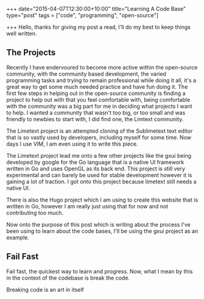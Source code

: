+++
date="2015-04-07T12:30:00+10:00"
title="Learning A Code Base"
type="post"
tags = ["code", "programming", "open-source"]

+++
Hello, thanks for giving my post a read, I'll do my best to keep things well written.

<h2>The Projects</h2>

Recently I have endervoured to become more active within the open-source community, with the community based development, the varied programming tasks and trying to remain professional while doing it all, it's a great way to get some much needed practice and have fun doing it. The first few steps in helping out in the open-source community is finding a project to help out with that you feel comfortable with, being comfortable with the community was a big part for me in deciding what projects I want to help. I wanted a community that wasn't too big, or too small and was friendly to newbies to start with, I did find one, the Limtext community.

The Limetext project is an attempted cloning of the Sublimetext text editor that is so vastly used by developers, including myself for some time. Now days I use VIM, I am even using it to write this piece. 

The Limetext project lead me onto a few other projects like the gxui being developed by google for the Go language that is a native UI framework written in Go and uses OpenGL as its back end. This project is still very experimental and can barely be used for stable development however it is gaining a lot of traction. I got onto this project because limetext still needs a native UI.

There is also the Hugo project which I am using to create this website that is written in Go, however I am really just using that for now and not contributing too much.

Now onto the purpose of this post which is writing about the process I've been using to learn about the code bases, I'll be using the gxui project as an example.

<h2>Fail Fast</h2>

Fail fast, the quickest way to learn and progress. Now, what I mean by this in the context of the codebase is break the code.

Breaking code is an art in itself

